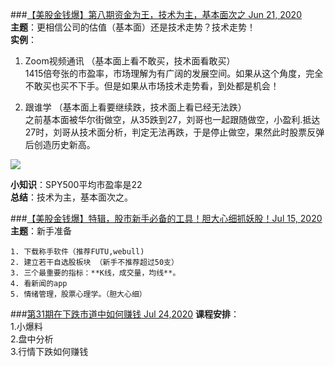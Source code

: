 ###[【美股金钱爆】第八期资金为王，技术为主，基本面次之 Jun 21, 2020](https://www.youtube.com/watch?v=FCnEUk3sDgg)  
**主题**：更相信公司的估值（基本面）还是技术走势？技术走势！  
**实例**：  

1. Zoom视频通讯	（基本面上看不敢买，技术面看敢买）  
	   1415倍夸张的市盈率，市场理解为有广阔的发展空间。如果从这个角度，完全不敢买也买不下手。但是如果从市场技术走势看，到处都是机会！  

2. 跟谁学   （基本面上看要继续跌，技术面上看已经无法跌）  
	   之前基本面被华尔街做空，从35跌到27，刘哥也一起跟随做空，小盈利.抵达27时，刘哥从技术面分析，判定无法再跌，于是停止做空，果然此时股票反弹后创造历史新高。
	
![](https://github.com/zhukuixi/RainyNight/blob/master/Stock/img/1-1.png) 

**小知识**：SPY500平均市盈率是22  
**总结**：技术为主，基本面次之。

###[【美股金钱爆】特辑，股市新手必备的工具！胆大心细抓妖股！Jul 15, 2020](https://www.youtube.com/watch?v=jwAGW3v4hMQ) 
**主题**：新手准备

	1. 下载称手软件（推荐FUTU,webull)  
	2. 建立若干自选股板块 （新手不推荐超过50支）
	3. 三个最重要的指标：**K线，成交量，均线**。   
	4. 看新闻的app
	5. 情绪管理，股票心理学。（胆大心细）

###[第31期在下跌市道中如何赚钱 Jul 24,2020](https://www.youtube.com/watch?v=-bhj8IeBwTw)
**课程安排**：  
1.小爆料  
2.盘中分析  
3.行情下跌如何赚钱  

